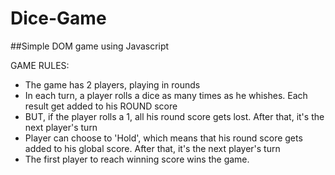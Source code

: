 # Dice-Game
##Simple DOM game using Javascript

GAME RULES:

- The game has 2 players, playing in rounds
- In each turn, a player rolls a dice as many times as he whishes. Each result get added to his ROUND score
- BUT, if the player rolls a 1, all his round score gets lost. After that, it's the next player's turn
- Player can choose to 'Hold', which means that his round score gets added to his global score. After that, it's the next player's turn
- The first player to reach winning score wins the game.



